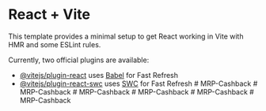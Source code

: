 # React + Vite

This template provides a minimal setup to get React working in Vite with HMR and some ESLint rules.

Currently, two official plugins are available:

- [@vitejs/plugin-react](https://github.com/vitejs/vite-plugin-react/blob/main/packages/plugin-react/README.md) uses [Babel](https://babeljs.io/) for Fast Refresh
- [@vitejs/plugin-react-swc](https://github.com/vitejs/vite-plugin-react-swc) uses [SWC](https://swc.rs/) for Fast Refresh
#   M R P - C a s h b a c k  
 #   M R P - C a s h b a c k  
 #   M R P - C a s h b a c k  
 #   M R P - C a s h b a c k  
 #   M R P - C a s h b a c k  
 #   M R P - C a s h b a c k  
 
